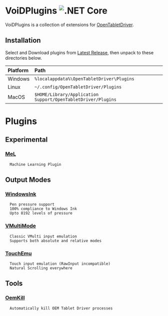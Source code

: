# VoiDPlugins ![.NET Core](https://github.com/X9VoiD/VoiDPlugins/workflows/.NET%20Core/badge.svg)

VoiDPlugins is a collection of extensions for [OpenTabletDriver](https://github.com/InfinityGhost/OpenTabletDriver).

## Installation

Select and Download plugins from [Latest Release](https://github.com/X9VoiD/VoiDPlugins/releases/latest), then unpack to these directories below.

| Platform | Path |
| :-- | :-- |
| Windows | `%localappdata%\OpenTabletDriver\Plugins` |
| Linux | `~/.config/OpenTabletDriver/Plugins` |
| MacOS | `$HOME/Library/Application Support/OpenTabletDriver/Plugins` |

# Plugins

## Experimental

### [MeL](https://github.com/X9VoiD/VoiDPlugins/wiki/MeL)

      Machine Learning Plugin

## Output Modes

### [WindowsInk](https://github.com/X9VoiD/VoiDPlugins/wiki/WindowsInk)

      Pen pressure support
      100% compliance to Windows Ink
      Upto 8192 levels of pressure

### [VMultiMode](https://github.com/X9VoiD/VoiDPlugins/wiki/VMultiMode)

      Classic VMulti input emulation
      Supports both absolute and relative modes

### [TouchEmu](https://github.com/X9VoiD/VoiDPlugins/wiki/TouchEmu)

      Touch input emulation (RawInput incompatible)
      Natural Scrolling everywhere

## Tools

### [OemKill](https://github.com/X9VoiD/VoiDPlugins/wiki/OemKill)

      Automatically kill OEM Tablet Driver processes
